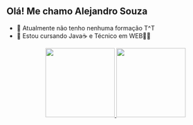 ## Olá!  Me chamo Alejandro Souza
- 🤔 Atualmente não tenho nenhuma formação T^T
- 🤯 Estou cursando Java☕ e Técnico em WEB😶‍🌫️
<div align="center">
  <a href="https://github.com/rafaballerini">
  <img height="160em" src="https://github-readme-stats.vercel.app/api?username=kanashizin&show_icons=true&theme=dracula&include_all_commits=true&count_private=true"/>
  <img height="160em" src="https://github-readme-stats.vercel.app/api/top-langs/?username=kanashizin&layout=compact&langs_count=7&theme=dracula"/>
</div>

<!---
kanashizin/kanashizin is a ✨ special ✨ repository because its `README.md` (this file) appears on your GitHub profile.
You can click the Preview link to take a look at your changes.
--->
